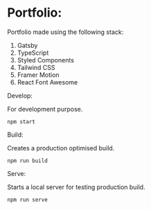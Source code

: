 # Portfolio:

Portfolio made using the following stack:

1. Gatsby
2. TypeScript
3. Styled Components
4. Tailwind CSS
5. Framer Motion
6. React Font Awesome

Develop:

For development purpose.

`npm start`

Build: 

Creates a production optimised build.

`npm run build`

Serve:

Starts a local server for testing production build.

`npm run serve`


